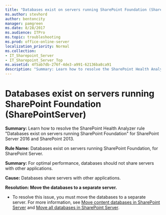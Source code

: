 ```yaml
---
title: "Databases exist on servers running SharePoint Foundation (SharePointServer)"
ms.author: stevhord
author: bentoncity
manager: pamgreen
ms.date: 8/28/2017
ms.audience: ITPro
ms.topic: troubleshooting
ms.prod: office-online-server
localization_priority: Normal
ms.collection:
- IT_Sharepoint_Server
- IT_Sharepoint_Server_Top
ms.assetid: 4f5ab7db-276f-4de3-a991-62136ba8ca91
description: "Summary: Learn how to resolve the SharePoint Health Analyzer ruleDatabases exist on servers running SharePoint Foundationfor SharePoint Server 2016 and SharePoint 2013."
---
```


# Databases exist on servers running SharePoint Foundation (SharePointServer)

 **Summary:** Learn how to resolve the SharePoint Health Analyzer rule "Databases exist on servers running SharePoint Foundation" for SharePoint Server 2016 and SharePoint 2013. 
  
 **Rule Name:** Databases exist on servers running SharePoint Foundation, for SharePoint Server. 
  
 **Summary:** For optimal performance, databases should not share servers with other applications. 
  
 **Cause:** Databases share servers with other applications. 
  
 **Resolution: Move the databases to a separate server.**
  
- To resolve this issue, you must move the databases to a separate server. For more information, see [Move content databases in SharePoint Server](../administration/move-content-databases.md) and [Move all databases in SharePoint Server](../administration/move-all-databases.md).
    

